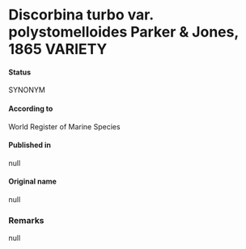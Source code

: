 Discorbina turbo var. polystomelloides Parker & Jones, 1865 VARIETY
=======

#### Status
SYNONYM

#### According to
World Register of Marine Species

#### Published in
null

#### Original name
null

### Remarks
null